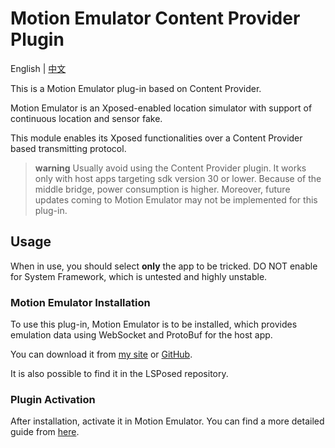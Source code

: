 
# Motion Emulator Content Provider Plugin

English | [中文](https://github.com/Xposed-Modules-Repo/com.zhufucdev.cp_plugin/blob/main/README_zh.md)

This is a Motion Emulator plug-in based on Content Provider.

Motion Emulator is an Xposed-enabled location simulator with support of continuous location and sensor fake.

This module enables its Xposed functionalities over a Content Provider based transmitting protocol.

> **warning**
> Usually avoid using the Content Provider plugin. It works only with host apps targeting sdk version 30 or lower. Because of the middle bridge, power consumption is higher. Moreover, future updates coming to Motion Emulator may not be implemented for this plug-in.

## Usage

When in use, you should select **only** the app to be tricked.
DO NOT enable for System Framework, which is untested and highly unstable.

### Motion Emulator Installation

To use this plug-in, Motion Emulator is to be installed, which provides emulation data using WebSocket and ProtoBuf for the host app.

You can download it from [my site](https://zhufucdev.com/article/qRnydwa-LGMhGrf43tSG_) or [GitHub](https://github.com/zhufucdev/MotionEmulator/releases).

It is also possible to find it in the LSPosed repository.

### Plugin Activation

After installation, activate it in Motion Emulator. You can find a more detailed guide from [here](https://zhufucdev.com/article/0xXK6YxSWe9nGwmmHQgsa).
